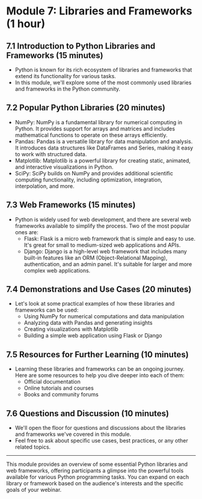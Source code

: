 # Module 7: Libraries and Frameworks (1 hour)

## 7.1 Introduction to Python Libraries and Frameworks (15 minutes)

- Python is known for its rich ecosystem of libraries and frameworks that extend its functionality for various tasks.
- In this module, we'll explore some of the most commonly used libraries and frameworks in the Python community.

## 7.2 Popular Python Libraries (20 minutes)

- NumPy: NumPy is a fundamental library for numerical computing in Python. It provides support for arrays and matrices and includes mathematical functions to operate on these arrays efficiently.
- Pandas: Pandas is a versatile library for data manipulation and analysis. It introduces data structures like DataFrames and Series, making it easy to work with structured data.
- Matplotlib: Matplotlib is a powerful library for creating static, animated, and interactive visualizations in Python.
- SciPy: SciPy builds on NumPy and provides additional scientific computing functionality, including optimization, integration, interpolation, and more.

## 7.3 Web Frameworks (15 minutes)

- Python is widely used for web development, and there are several web frameworks available to simplify the process. Two of the most popular ones are:
  - Flask: Flask is a micro web framework that is simple and easy to use. It's great for small to medium-sized web applications and APIs.
  - Django: Django is a high-level web framework that includes many built-in features like an ORM (Object-Relational Mapping), authentication, and an admin panel. It's suitable for larger and more complex web applications.

## 7.4 Demonstrations and Use Cases (20 minutes)

- Let's look at some practical examples of how these libraries and frameworks can be used:
  - Using NumPy for numerical computations and data manipulation
  - Analyzing data with Pandas and generating insights
  - Creating visualizations with Matplotlib
  - Building a simple web application using Flask or Django

## 7.5 Resources for Further Learning (10 minutes)

- Learning these libraries and frameworks can be an ongoing journey. Here are some resources to help you dive deeper into each of them:
  - Official documentation
  - Online tutorials and courses
  - Books and community forums

## 7.6 Questions and Discussion (10 minutes)

- We'll open the floor for questions and discussions about the libraries and frameworks we've covered in this module.
- Feel free to ask about specific use cases, best practices, or any other related topics.

---

This module provides an overview of some essential Python libraries and web frameworks, offering participants a glimpse into the powerful tools available for various Python programming tasks. You can expand on each library or framework based on the audience's interests and the specific goals of your webinar.
